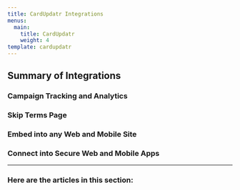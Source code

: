 ```yaml
---
title: CardUpdatr Integrations
menus:
  main:
    title: CardUpdatr
    weight: 4
template: cardupdatr
---
```

## Summary of Integrations

### Campaign Tracking and Analytics

### Skip Terms Page

### Embed into any Web and Mobile Site

### Connect into Secure Web and Mobile Apps

***

### Here are the articles in this section:

